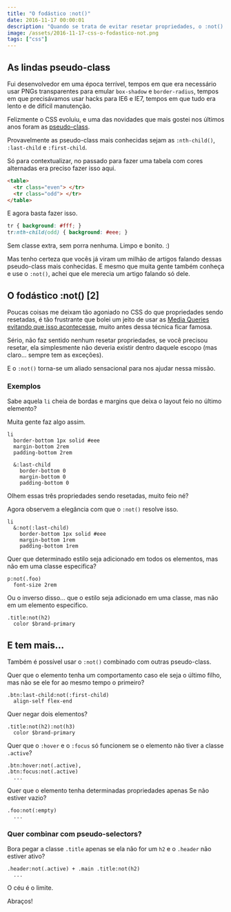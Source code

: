 ```yaml
---
title: "O fodástico :not()"
date: 2016-11-17 00:00:01
description: "Quando se trata de evitar resetar propriedades, o :not() é o cara"
image: /assets/2016-11-17-css-o-fodastico-not.png
tags: ["css"]
---
```


## As lindas pseudo-class

Fui desenvolvedor em uma época terrível, tempos em que era necessário usar PNGs transparentes para emular `box-shadow` e `border-radius`, tempos em que precisávamos usar hacks para IE6 e IE7, tempos em que tudo era lento e de difícil manutenção.

Felizmente o CSS evoluiu, e uma das novidades que mais gostei nos últimos anos foram as [pseudo-class](https://developer.mozilla.org/en-US/docs/Web/CSS/Pseudo-classes).

Provavelmente as pseudo-class mais conhecidas sejam as `:nth-child()`, `:last-child` e `:first-child`.

Só para contextualizar, no passado para fazer uma tabela com cores alternadas era preciso fazer isso aqui.

```html
<table>
  <tr class="even"> </tr>
  <tr class="odd"> </tr>
</table>
```

E agora basta fazer isso.

```css
tr { background: #fff; }
tr:nth-child(odd) { background: #eee; }
```

Sem classe extra, sem porra nenhuma. Limpo e bonito. :)

Mas tenho certeza que vocês já viram um milhão de artigos falando dessas pseudo-class mais conhecidas. E mesmo que muita gente também conheça e use o `:not()`, achei que ele merecia um artigo falando só dele.

## O fodástico :not() [2]

Poucas coisas me deixam tão agoniado no CSS do que propriedades sendo resetadas, é tão frustrante que bolei um jeito de usar as [Media Queries evitando que isso acontecesse](/blog/otimizando-e-organizando-as-media-queries), muito antes dessa técnica ficar famosa.

Sério, não faz sentido nenhum resetar propriedades, se você precisou resetar, ela simplesmente não deveria existir dentro daquele escopo (mas claro... sempre tem as exceções).

E o `:not()` torna-se um aliado sensacional para nos ajudar nessa missão.

### Exemplos

Sabe aquela `li` cheia de bordas e margins que deixa o layout feio no último elemento?

Muita gente faz algo assim.

```stylus
li
  border-bottom 1px solid #eee
  margin-bottom 2rem
  padding-bottom 2rem

  &:last-child
    border-bottom 0
    margin-bottom 0
    padding-bottom 0
```

Olhem essas três propriedades sendo resetadas, muito feio né?

Agora observem a elegância com que o `:not()` resolve isso.

```stylus
li
  &:not(:last-child)
    border-bottom 1px solid #eee
    margin-bottom 1rem
    padding-bottom 1rem
```

Quer que determinado estilo seja adicionado em todos os elementos, mas não em uma classe especifica?

```stylus
p:not(.foo)
  font-size 2rem
```

Ou o inverso disso... que o estilo seja adicionado em uma classe, mas não em um elemento especifico.

```stylus
.title:not(h2)
  color $brand-primary
```

## E tem mais...

Também é possível usar o `:not()` combinado com outras pseudo-class.

Quer que o elemento tenha um comportamento caso ele seja o último filho, mas não se ele for ao mesmo tempo o primeiro?

```stylus
.btn:last-child:not(:first-child)
  align-self flex-end
```

Quer negar dois elementos?

```stylus
.title:not(h2):not(h3)
  color $brand-primary
```

Quer que o `:hover` e o `:focus` só funcionem se o elemento não tiver a classe `.active`?

```stylus
.btn:hover:not(.active),
.btn:focus:not(.active)
  ...
```

Quer que o elemento tenha determinadas propriedades apenas Se não estiver vazio?

```stylus
.foo:not(:empty)
  ...
```

### Quer combinar com pseudo-selectors?

Bora pegar a classe `.title` apenas se ela não for um `h2` e o `.header` não estiver ativo?

```stylus
.header:not(.active) + .main .title:not(h2)
  ...
```

O céu é o limite.

Abraços!
